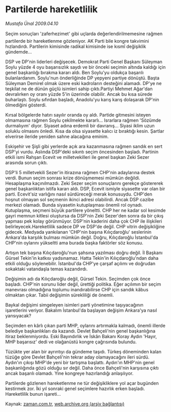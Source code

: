 # Partilerde hareketlilik

*Mustafa Ünal 2009.04.10*

<tr><td class="metin" colspan="2" style="padding-top: 20px; padding-left: 5px; padding-right: 10px;">Seçim sonuçları 'zaferhezimet' gibi uçlarda değerlendirilmemesine rağmen partilerde bir hareketlenme gözleniyor. AK Parti bile kongre takvimini hızlandırdı. Partilerin kimisinde radikal kimisinde ise kısmî değişiklik gündemde...</td></tr><tr><td class="metin" colspan="2" style="padding-top: 20px; padding-left: 5px; padding-right: 10px;"><p>DSP ve DP'nin liderleri değişecek. Demokrat Parti Genel Başkanı Süleyman Soylu yüzde 4 oyu başarısızlık saydı ve bir önceki seçimin altında kaldığı için genel başkanlığı bırakma kararı aldı. Ben Soylu'yu oldukça başarılı bulanlardanım. Soylu'nun önderliğinde DP yepyeni partiye dönüştü. Başta Süleyman Demirel olmak üzere eski kadroların desteğini alamadı. DP'ye ne teşkilat ne de dünün güçlü isimleri sahip çıktı.Partiyi Mehmet Ağar'dan devralırken oy oranı yüzde 5'in üzerinde olabilir. Ancak bu kısa sürede buharlaştı. Soylu sıfırdan başladı, Anadolu'yu karış karış dolaşarak DP'nin ölmediğini gösterdi. 
<p> Kırsal bölgelerde hatırı sayılır oranda oy aldı. Partide gitmesini isteyen olmamasına rağmen Soylu çekilmekte kararlı... Israrlara rağmen 'Sözümde durmalıyım' diyor. Siyaset adına erdemli bir davranış... Siyasi iklim uzun soluklu olmasını önledi. Kısa da olsa siyasette kalıcı iz bıraktığı kesin. Şartlar elverirse ileride yeniden sahne alacağına eminim. 
<p> Eskişehir ve Şişli gibi yerlerde açık ara kazanmasına rağmen sandık en sert DSP'yi vurdu. Aslında DSP'deki sıkıntı seçim öncesinden başladı. Partinin etkili ismi Rahşan Ecevit ve milletvekilleri ile genel başkan Zeki Sezer arasında sorun çıktı. 
<p> DSP'li 5 milletvekili Sezer'in itirazına rağmen CHP'nin adaylarına destek verdi. Bunun seçim sonrası krize dönüşmemesi mümkün değildi. Hesaplaşma kaçınılmazdı. Zeki Sezer seçim sonuçlarını gerekçe göstererek genel başkanlıktan istifa kararı aldı. DSP, Ecevit ismiyle siyasette var olan bir parti. Ecevit'siz varlığını nasıl sürdüreceği merak konusuydu. CHP'den hoşnut olmayan sol seçmenin ikinci adresi olabilirdi. Ancak DSP cazibe merkezi olamadı. Bunda siyasetin kutuplaşması önemli rol oynadı. Kutuplaşma, seçmeni büyük partilere yöneltti. CHP her ne kadar sol kesimde gayri memnun kitlesi oluştursa da DSP'nin Zeki Sezer'den sonra da bir çıkış yapması pek kolay görünmüyor. DSP'nin kaderini daha çok CHP ile ilişkileri belirleyecek.Hareketlilik sadece DP ve DSP'de değil. CHP vitrin değişikliğine gidecek. Medyada yankılanan 'CHP'nin başına Kılıçdaroğlu' seslerinin Ankara'da karşılık bulması mümkün değil. Doğru, Kılıçdaroğlu İstanbul'da CHP'nin oylarını yükseltti ama burada başka faktörler söz konusu. 
<p> Artışın tek başına Kılıçdaroğlu'nun şahsına yazılması doğru değil. İl Başkanı Gürsel Tekin'in katkısı yadsınamaz. Hatta Tekin'in Kılıçdaroğlu'ndan daha etkili olduğu söylenebilir. İstanbul'da CHP'ye çarşaf açılımı ve doğrudan sokaktaki vatandaşla temas kazandırdı. 
<p> Değişimin adı da Kılıçdaroğlu değil, Gürsel Tekin. Seçimden çok önce başladı. CHP'nin sorunu lider değil, ürettiği politika. Eğer açılımın bir seçim manevrası olmadığına toplumu inandırabilirse CHP için sandık kâbus olmaktan çıkar. Tabii değişimin sürekliliği de önemli. 
<p> Baykal değişimi simgeleyen isimleri parti yönetimine taşıyacağının işaretlerini veriyor. Bakalım İstanbul'da başlayan değişim Ankara'ya nasıl yansıyacak? 
<p> Seçimden en kârlı çıkan parti MHP, oylarını artırmakla kalmadı, önemli illerde belediye başkanlıkları da kazandı. Devlet Bahçeli'nin genel başkanlığına itiraz beklenmiyordu. Eski Bayındırlık ve İskân Bakanı Koray Aydın 'Hayır, MHP başarısız' dedi ve olağanüstü kongre çağrısında bulundu.
<p> Tüzükte yer alan bir ayrıntıyı da gündeme taşıdı. Türkeş döneminden kalan tüzüğe göre Devlet Bahçeli'nin tekrar aday olamayacağını ileri sürdü. Aydın'ın çıkışı MHP'de yeni bir tartışma başlattı. Aydın'ın MHP'nin genel başkanlığında gözü olduğu sır değil. Daha önce Bahçeli'nin karşısına çıktı ancak başarılı olamadı. Yine kongreye hazırlandığı anlaşılıyor. 
<p> Partilerde gözlenen hareketlenme ne tür değişikliklere yol açar bugünden kestirmek zor. İki yıl sonraki genel seçimlere hazırlık erken başladı. Hareketlilik bunun işareti...<br/></p></p></p></p></p></p></p></p></p></p></td></tr>

Kaynak: [zaman.com.tr](http://zaman.com.tr/yazar.do?yazino=835727), [web.archive.org (arşiv bağlantısı)](http://web.archive.org/web/20090423091400/http://www.zaman.com.tr:80/yazar.do?yazino=835727)
